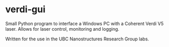 # verdi-gui

Small Python program to interface a Windows PC with a Coherent Verdi V5 laser. Allows for laser control, monitoring and logging.

Written for the use in the UBC Nanostructures Research Group labs.
